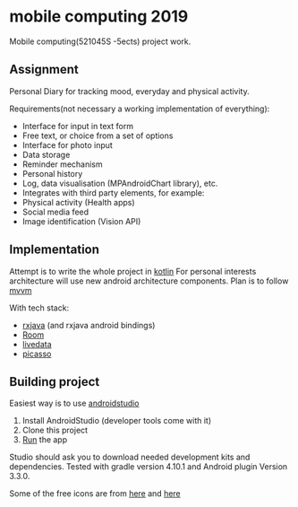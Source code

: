 # mobile computing 2019
Mobile computing(521045S -5ects) project work.

## Assignment

Personal Diary for tracking mood, everyday and physical activity.

Requirements(not necessary a working implementation of everything):
* Interface for input in text form 
* Free text, or choice from a set of options
* Interface for photo input
* Data storage
* Reminder mechanism
* Personal history
* Log, data visualisation (MPAndroidChart library), etc.
* Integrates with third party elements, for example:
* Physical activity (Health apps)
* Social media feed
* Image identification (Vision API)

## Implementation

Attempt is to write the whole project in [kotlin](https://kotlinlang.org/)
For personal interests architecture will use new android architecture components.
Plan is to follow [mvvm](https://developer.android.com/jetpack/docs/guide)

With tech stack:
* [rxjava](https://github.com/ReactiveX/RxJava) (and rxjava android bindings)
* [Room](https://developer.android.com/topic/libraries/architecture/room)
* [livedata](https://developer.android.com/topic/libraries/architecture/livedata)
* [picasso](https://square.github.io/picasso/)

## Building project

Easiest way is to use [androidstudio](https://developer.android.com/studio/)
1. Install AndroidStudio (developer tools come with it)
2. Clone this project
3. [Run](https://developer.android.com/training/basics/firstapp/running-app) the app

Studio should ask you to download needed development kits and dependencies.
Tested with gradle version 4.10.1 and Android plugin Version 3.3.0.


Some of the free icons are from [here](https://www.flaticon.com/authors/freepik) and [here](https://www.flaticon.com/authors/roundicons)
